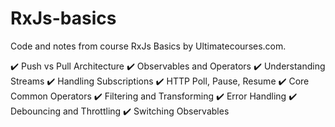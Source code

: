 # RxJs-basics
Code and notes from course RxJs Basics by Ultimatecourses.com.

✔️ Push vs Pull Architecture
✔️ Observables and Operators
✔️ Understanding Streams
✔️ Handling Subscriptions
✔️ HTTP Poll, Pause, Resume
✔️ Core Common Operators
✔️ Filtering and Transforming
✔️ Error Handling
✔️ Debouncing and Throttling
✔️ Switching Observables
